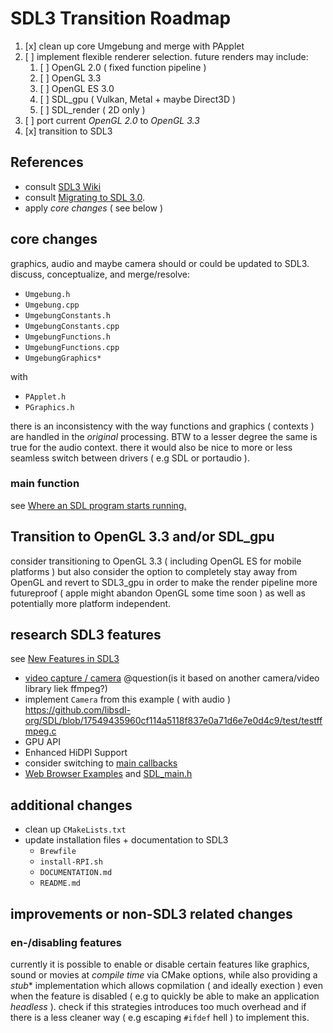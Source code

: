 # SDL3 Transition Roadmap

1. [x] clean up core Umgebung and merge with PApplet
2. [ ] implement flexible renderer selection. future renders may include:
    1. [ ] OpenGL 2.0 ( fixed function pipeline )
    2. [ ] OpenGL 3.3
    3. [ ] OpenGL ES 3.0
    4. [ ] SDL_gpu ( Vulkan, Metal + maybe Direct3D )
    5. [ ] SDL_render ( 2D only )
3. [ ] port current *OpenGL 2.0* to *OpenGL 3.3*
4. [x] transition to SDL3

## References

- consult [SDL3 Wiki](https://wiki.libsdl.org/SDL3/FrontPage)
- consult [Migrating to SDL 3.0](https://github.com/libsdl-org/SDL/blob/main/docs/README-migration.md).
- apply *core changes* ( see below )

## core changes

graphics, audio and maybe camera should or could be updated to SDL3. discuss, conceptualize, and merge/resolve:

- `Umgebung.h`
- `Umgebung.cpp`
- `UmgebungConstants.h`
- `UmgebungConstants.cpp`
- `UmgebungFunctions.h`
- `UmgebungFunctions.cpp`
- `UmgebungGraphics*`

with 

- `PApplet.h`
- `PGraphics.h`

there is an inconsistency with the way functions and graphics ( contexts ) are handled in the *original* processing. BTW to a lesser degree the same is true for the audio context. there it would also be nice to more or less seamless switch between drivers ( e.g SDL or portaudio ).

### main function

see [Where an SDL program starts running.](https://github.com/libsdl-org/SDL/blob/main/docs/README-main-functions.md)

## Transition to OpenGL 3.3 and/or SDL_gpu

consider transitioning to OpenGL 3.3 ( including OpenGL ES for mobile platforms ) but also consider the option to completely stay away from OpenGL and revert to SDL3_gpu in order to make the render pipeline more futureproof ( apple might abandon OpenGL some time soon ) as well as potentially more platform independent.

## research SDL3 features

see [New Features in SDL3](https://wiki.libsdl.org/SDL3/NewFeatures)

- [video capture / camera](https://wiki.libsdl.org/SDL3/CategoryCamera) @question(is it based on another camera/video library liek ffmpeg?)
- implement `Camera` from this example ( with audio ) https://github.com/libsdl-org/SDL/blob/17549435960cf114a5118f837e0a71d6e7e0d4c9/test/testffmpeg.c
- GPU API
- Enhanced HiDPI Support
- consider switching to [main callbacks](https://wiki.libsdl.org/SDL3/README/main-functions)
- [Web Browser Examples](https://github.com/libsdl-org/SDL/tree/main/examples) and [SDL_main.h](https://github.com/libsdl-org/SDL/blob/main/include/SDL3/SDL_main.h)

## additional changes

- clean up `CMakeLists.txt`
- update installation files + documentation to SDL3
    - `Brewfile`
    - `install-RPI.sh`
    - `DOCUMENTATION.md`
    - `README.md`

## improvements or non-SDL3 related changes

### en-/disabling features

currently it is possible to enable or disable certain features like graphics, sound or movies at *compile time* via CMake options, while also providing a *stub** implementation which allows copmilation ( and ideally exection ) even when the feature is disabled ( e.g to quickly be able to make an application *headless* ). check if this strategies introduces too much overhead and if there is a less cleaner way ( e.g escaping `#ifdef` hell ) to implement this.
